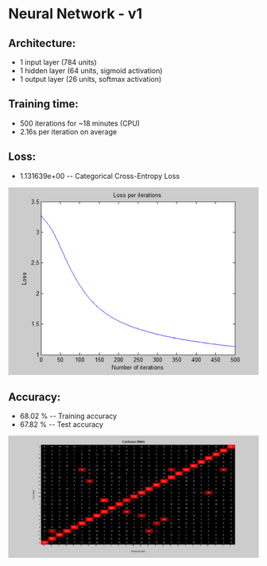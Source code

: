 # Neural Network - v1

## Architecture:

- 1 input layer (784 units)
- 1 hidden layer (64 units, sigmoid activation)
- 1 output layer (26 units, softmax activation)

## Training time: 

- 500 iterations for ~18 minutes (CPU)
- 2.16s per iteration on average

## Loss:

- 1.131639e+00 -- Categorical Cross-Entropy Loss

![image](Visualizations/Loss_per_iterations.png)

## Accuracy:

- 68.02 % -- Training accuracy
- 67.82 % -- Test accuracy

![image](Visualizations/Confusion_Matrix.png)
